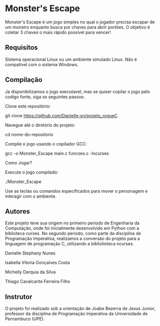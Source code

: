 # Monster's Escape

Monster's Escape é um jogo simples no qual o jogador precisa escapar de um monstro enquanto busca por chaves para abrir portões. O objetivo é coletar 3 chaves o mais rápido possível para vencer!

## Requisitos
Sistema operacional Linux ou um ambiente simulado Linux.
Não é compatível com o sistema Windows.

## Compilação
Ja disponibilizamos o jogo executavel, mas se quiser copilar o jogo pelo codigo fonte, siga os seguintes passos:

Clone este repositório:

git clone https://github.com/Danielle-sn/projeto_rogueC

Navegue até o diretório do projeto:

cd nome-do-repositorio

Compile o jogo usando o copilador GCC:

gcc -o Monster_Escape main.c funcoes.c -lncurses

Como Jogar?

Execute o jogo compilado:

./Monster_Escape

Use as teclas ou comandos especificados para mover o personagem e interagir com o ambiente.

## Autores
Este projeto teve sua origem no primeiro período de Engenharia da Computação, onde foi inicialmente desenvolvido em Python com a biblioteca curses. No segundo período, como parte da disciplina de Programação Imperativa, realizamos a conversão do projeto para a linguagem de programação C, utilizando a bibliolioteca ncurses.

Danielle Stephany Nunes 

Isabella Vitoria Gonçalves Costa 

Michelly Darquia da Silva 

Thiago Cavalcante Ferreira Filho

## Instrutor
 O projeto foi realizado sob a orientação de Joabe Bezerra de Jesus Junior, professor da disciplina de Programação Imperativa da Universidade de Pernambuco (UPE).
